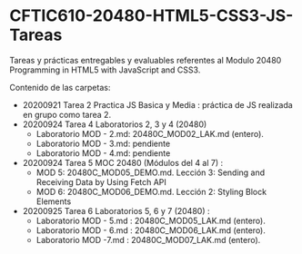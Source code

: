 # CFTIC610-20480-HTML5-CSS3-JS-Tareas
Tareas y prácticas entregables y evaluables referentes al Modulo 20480 Programming in HTML5 with JavaScript and CSS3.

Contenido de las carpetas:

- 20200921 Tarea 2 Practica JS Basica y Media : práctica de JS realizada en grupo como tarea 2.
- 20200924 Tarea 4 Laboratorios 2, 3 y 4 (20480)
    - Laboratorio MOD - 2.md: 20480C_MOD02_LAK.md (entero). 
    - Laboratorio MOD - 3.md: pendiente
    - Laboratorio MOD - 4.md: pendiente
- 20200924 Tarea 5 MOC 20480 (Módulos del 4 al 7)  :  
    - MOD 5: 20480C_MOD05_DEMO.md. Lección 3:  Sending and Receiving Data by Using Fetch API
    - MOD 6: 20480C_MOD06_DEMO.md. Lección 2: Styling Block Elements
- 20200925 Tarea 6 Laboratorios 5, 6 y 7 (20480) :
    - Laboratorio MOD - 5.md : 20480C_MOD05_LAK.md (entero).
    - Laboratorio MOD - 6.md : 20480C_MOD06_LAK.md (entero).
    - Laboratorio MOD -7.md : 20480C_MOD07_LAK.md (entero).

